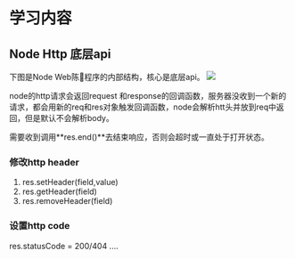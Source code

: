 # 学习内容
## Node Http 底层api
下图是Node Web陈程序的内部结构，核心是底层api。
![](https://github.com/KinsomyJS/Node-Journey/blob/master/day3/internal_%20structure.png?raw=true)

node的http请求会返回request 和response的回调函数，服务器没收到一个新的请求，都会用新的req和res对象触发回调函数，node会解析htt头并放到req中返回，但是默认不会解析body。

需要收到调用**res.end()**去结束响应，否则会超时或一直处于打开状态。

### 修改http header
1. res.setHeader(field,value)
2. res.getHeader(field)
3. res.removeHeader(field)

### 设置http code
res.statusCode = 200/404 ....
